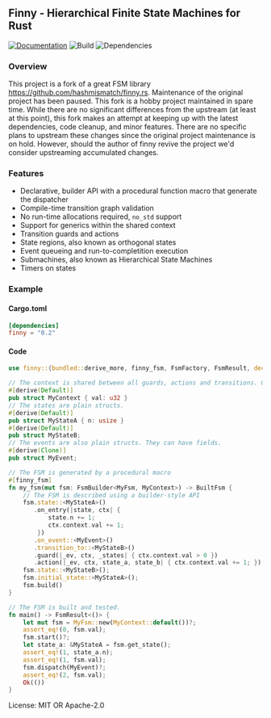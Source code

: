 ## Finny - Hierarchical Finite State Machines for Rust

[![Documentation](https://docs.rs/finny/badge.svg)](https://docs.rs/finny)
![Build](https://github.com/lyuts/refinny.rs/workflows/Build/badge.svg)
![Dependencies](https://deps.rs/repo/github/lyuts/refinny.rs/status.svg)

### Overview

This project is a fork of a great FSM library
https://github.com/hashmismatch/finny.rs.  Maintenance of the original project
has been paused. This fork is a hobby project maintained in spare time. While
there are no significant differences from the upstream (at least at this point),
this fork makes an attempt at keeping up with the latest dependencies, code
cleanup, and minor features. There are no specific plans to upstream these
changes since the original project maintenance is on hold. However, should the
author of finny revive the project we'd consider upstreaming accumulated
changes.

### Features
* Declarative, builder API with a procedural function macro that generate the dispatcher
* Compile-time transition graph validation
* No run-time allocations required, `no_std` support
* Support for generics within the shared context
* Transition guards and actions
* State regions, also known as orthogonal states
* Event queueing and run-to-completition execution
* Submachines, also known as Hierarchical State Machines
* Timers on states

### Example

#### Cargo.toml

```toml
[dependencies]
finny = "0.2"
```

#### Code

```rust
use finny::{bundled::derive_more, finny_fsm, FsmFactory, FsmResult, decl::{BuiltFsm, FsmBuilder}};

// The context is shared between all guards, actions and transitions. Generics are supported here!
#[derive(Default)]
pub struct MyContext { val: u32 }
// The states are plain structs.
#[derive(Default)]
pub struct MyStateA { n: usize }
#[derive(Default)]
pub struct MyStateB;
// The events are also plain structs. They can have fields.
#[derive(Clone)]
pub struct MyEvent;

// The FSM is generated by a procedural macro
#[finny_fsm]
fn my_fsm(mut fsm: FsmBuilder<MyFsm, MyContext>) -> BuiltFsm {
    // The FSM is described using a builder-style API
    fsm.state::<MyStateA>()
       .on_entry(|state, ctx| {
           state.n += 1;
           ctx.context.val += 1;
        })
       .on_event::<MyEvent>()
       .transition_to::<MyStateB>()
       .guard(|_ev, ctx, _states| { ctx.context.val > 0 })
       .action(|_ev, ctx, state_a, state_b| { ctx.context.val += 1; });
    fsm.state::<MyStateB>();
    fsm.initial_state::<MyStateA>();
    fsm.build()
}

// The FSM is built and tested.
fn main() -> FsmResult<()> {
    let mut fsm = MyFsm::new(MyContext::default())?;
    assert_eq!(0, fsm.val);
    fsm.start()?;
    let state_a: &MyStateA = fsm.get_state();
    assert_eq!(1, state_a.n);
    assert_eq!(1, fsm.val);
    fsm.dispatch(MyEvent)?;
    assert_eq!(2, fsm.val);
    Ok(())
}
```
License: MIT OR Apache-2.0
